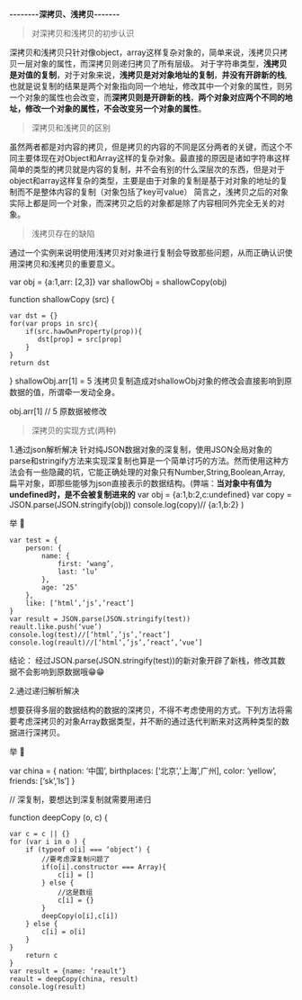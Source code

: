 **--------深拷贝、浅拷贝-------**
> 对深拷贝和浅拷贝的初步认识

深拷贝和浅拷贝只针对像object，array这样复杂对象的，简单来说，浅拷贝只拷贝一层对象的属性，而深拷贝则递归拷贝了所有层级。
对于字符串类型，**浅拷贝是对值的复制**，对于对象来说，**浅拷贝是对对象地址的复制**，**并没有开辟新的栈**,也就是说复制的结果是两个对象指向同一个地址，修改其中一个对象的属性，则另一个对象的属性也会改变，而**深拷贝则是开辟新的栈**，**两个对象对应两个不同的地址，修改一个对象的属性，不会改变另一个对象的属性**。
> 深拷贝和浅拷贝的区别

虽然两者都是对内容的拷贝，但是拷贝的内容的不同是区分两者的关键，而这个不同主要体现在对Object和Array这样的复杂对象。最直接的原因是诸如字符串这样简单的类型的拷贝就是内容的复制，并不会有别的什么深层次的东西，但是对于object和array这样复杂的类型，主要是由于对象的复制是基于对对象的地址的复制而不是整体内容的复制（对象包括了key可value）
简言之，浅拷贝之后的对象实际上都是同一个对象，而深拷贝之后的对象都是除了内容相同外完全无关的对象。

> 浅拷贝存在的缺陷

通过一个实例来说明使用浅拷贝对对象进行复制会导致那些问题，从而正确认识使用深拷贝和浅拷贝的重要意义。

var obj = {a:1,arr: [2,3]}
var shallowObj = shallowCopy(obj)

function shallowCopy (src) {

	var dst = {}
	for(var props in src){
		if(src.hawOwnProperty(prop)){
		   dst[prop] = src[prop]
		}
	}
	return dst
}
shallowObj.arr[1] = 5
浅拷贝复制造成对shallowObj对象的修改会直接影响到原数据的值，所谓牵一发动全身。

obj.arr[1] // 5 原数据被修改



> 深拷贝的实现方式(两种)

1.通过json解析解决
针对纯JSON数据对象的深复制，使用JSON全局对象的parse和stringify方法来实现深复制也算是一个简单讨巧的方法。然而使用这种方法会有一些隐藏的坑，它能正确处理的对象只有Number,String,Boolean,Array,扁平对象，即那些能够为json直接表示的数据结构。(弊端：**当对象中有值为undefined时，是不会被复制进来的**
	var obj = {a:1,b:2,c:undefined}
	var copy = JSON.parse(JSON.stringify(obj))
	console.log(copy)// {a:1,b:2}
)

举 🌰

	var test = { 
		person: {
			name: {
				first: ‘wang’,
		    	last: ‘lu’
			},
			age: ’25’
		},
		like: [‘html’,’js’,’react’]
	}
	var result = JSON.parse(JSON.stringify(test))	reault.like.push(‘vue’)
	console.log(test)//[‘html’,’js’,’react’]
	console.log(reault)//[‘html’,’js’,’react’,’vue’]	
	
结论： 经过JSON.parse(JSON.stringify(test))的新对象开辟了新栈，修改其数据不会影响到原数据哦😁😁

2.通过递归解析解决

想要获得多层的数据结构的数据的深拷贝，不得不考虑使用的方式。下列方法将需要考虑深拷贝的对象Array数据类型，并不断的通过迭代判断来对这两种类型的数据进行深拷贝。

举 🌰

var china = {
	nation: ‘中国’,
	birthplaces: [‘北京’,’上海’,广州],
	color: ‘yellow’,
	friends: [‘sk’,’ls’]
}

// 深复制，要想达到深复制就需要用递归

function deepCopy (o, c) {

	var c = c || {}
	for (var i in o ) {
		if (typeof o[i] === ‘object’) {
			//要考虑深复制问题了
			if(o[i].constructor === Array){
				c[i] = []
			} else {
				//这是数组
				c[i] = {}
			}
			deepCopy(o[i],c[i])
		} else {
			c[i] = o[i]
		}
	}
		return c
	}
	var result = {name: ‘reault’}
	reault = deepCopy(china, result)
	console.log(result)






